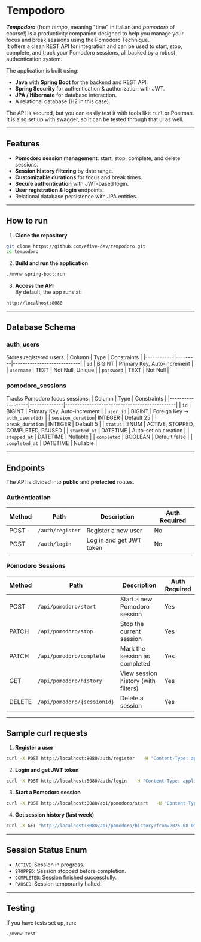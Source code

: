 # Tempodoro

**_Tempodoro_** (from _tempo_, meaning "time" in Italian and _pomodoro_ of course!) is a productivity companion designed to help you manage your focus and break sessions using the Pomodoro Technique.  
It offers a clean REST API for integration and can be used to start, stop, complete, and track your Pomodoro sessions, all backed by a robust authentication system.

The application is built using:

- **Java** with **Spring Boot** for the backend and REST API.
- **Spring Security** for authentication & authorization with JWT.
- **JPA / Hibernate** for database interaction.
- A relational database (H2 in this case).

The API is secured, but you can easily test it with tools like `curl` or Postman.
It is also set up with swagger, so it can be tested through that ui as well.

---

## Features

- **Pomodoro session management**: start, stop, complete, and delete sessions.
- **Session history filtering** by date range.
- **Customizable durations** for focus and break times.
- **Secure authentication** with JWT-based login.
- **User registration & login** endpoints.
- Relational database persistence with JPA entities.

---

## How to run

1. **Clone the repository**

```bash
git clone https://github.com/efive-dev/tempodoro.git
cd tempodoro
```

2. **Build and run the application**

```bash
./mvnw spring-boot:run
```

3. **Access the API**  
   By default, the app runs at:

```
http://localhost:8080
```

---

## Database Schema

### **auth_users**

Stores registered users.
| Column | Type | Constraints |
|------------|---------|----------------------------|
| `id` | BIGINT | Primary Key, Auto-increment |
| `username` | TEXT | Not Null, Unique |
| `password` | TEXT | Not Null |

### **pomodoro_sessions**

Tracks Pomodoro focus sessions.
| Column | Type | Constraints |
|-------------------|--------------|----------------------------------------------|
| `id` | BIGINT | Primary Key, Auto-increment |
| `user_id` | BIGINT | Foreign Key → `auth_users(id)` |
| `session_duration`| INTEGER | Default 25 |
| `break_duration` | INTEGER | Default 5 |
| `status` | ENUM | ACTIVE, STOPPED, COMPLETED, PAUSED |
| `started_at` | DATETIME | Auto-set on creation |
| `stopped_at` | DATETIME | Nullable |
| `completed` | BOOLEAN | Default false |
| `completed_at` | DATETIME | Nullable |

---

## Endpoints

The API is divided into **public** and **protected** routes.

### Authentication

| Method | Path             | Description              | Auth Required |
| ------ | ---------------- | ------------------------ | ------------- |
| POST   | `/auth/register` | Register a new user      | No            |
| POST   | `/auth/login`    | Log in and get JWT token | No            |

### Pomodoro Sessions

| Method | Path                        | Description                         | Auth Required |
| ------ | --------------------------- | ----------------------------------- | ------------- |
| POST   | `/api/pomodoro/start`       | Start a new Pomodoro session        | Yes           |
| PATCH  | `/api/pomodoro/stop`        | Stop the current session            | Yes           |
| PATCH  | `/api/pomodoro/complete`    | Mark the session as completed       | Yes           |
| GET    | `/api/pomodoro/history`     | View session history (with filters) | Yes           |
| DELETE | `/api/pomodoro/{sessionId}` | Delete a session                    | Yes           |

---

## Sample curl requests

1. **Register a user**

```bash
curl -X POST http://localhost:8080/auth/register   -H "Content-Type: application/json"   -d '{"username": "user1", "password": "pass123"}'
```

2. **Login and get JWT token**

```bash
curl -X POST http://localhost:8080/auth/login   -H "Content-Type: application/json"   -d '{"username": "user1", "password": "pass123"}'
```

3. **Start a Pomodoro session**

```bash
curl -X POST http://localhost:8080/api/pomodoro/start   -H "Content-Type: application/json"   -H "Authorization: Bearer YOUR_JWT_TOKEN"   -d '{"sessionDuration": 25, "breakDuration": 5}'
```

4. **Get session history (last week)**

```bash
curl -X GET "http://localhost:8080/api/pomodoro/history?from=2025-08-01T00:00:00&to=2025-08-08T23:59:59"   -H "Authorization: Bearer YOUR_JWT_TOKEN"
```

---

## Session Status Enum

- `ACTIVE`: Session in progress.
- `STOPPED`: Session stopped before completion.
- `COMPLETED`: Session finished successfully.
- `PAUSED`: Session temporarily halted.

---

## Testing

If you have tests set up, run:

```bash
./mvnw test
```
